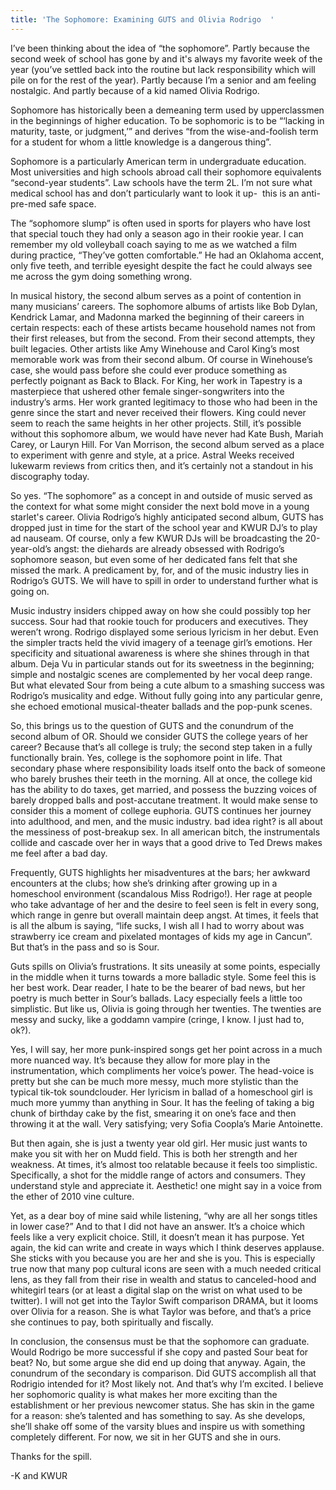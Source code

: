 ```yaml
---
title: 'The Sophomore: Examining GUTS and Olivia Rodrigo  '
---
```


I’ve been thinking about the idea of “the sophomore”. Partly because the second week of school has gone by and it's always my favorite week of the year (you’ve settled back into the routine but lack responsibility which will pile on for the rest of the year). Partly because I’m a senior and am feeling nostalgic. And partly because of a kid named Olivia Rodrigo. 

Sophomore has historically been a demeaning term used by upperclassmen in the beginnings of higher education. To be sophomoric is to be “‘lacking in maturity, taste, or judgment,’” and derives “from the wise-and-foolish term for a student for whom a little knowledge is a dangerous thing”.

Sophomore is a particularly American term in undergraduate education. Most universities and high schools abroad call their sophomore equivalents “second-year students”. Law schools have the term 2L. I’m not sure what medical school has and don’t particularly want to look it up-  this is an anti-pre-med safe space. 

The “sophomore slump” is often used in sports for players who have lost that special touch they had only a season ago in their rookie year. I can remember my old volleyball coach saying to me as we watched a film during practice, “They’ve gotten comfortable.” He had an Oklahoma accent, only five teeth, and terrible eyesight despite the fact he could always see me across the gym doing something wrong.

In musical history, the second album serves as a point of contention in many musicians’ careers. The sophomore albums of artists like Bob Dylan, Kendrick Lamar, and Madonna marked the beginning of their careers in certain respects: each of these artists became household names not from their first releases, but from the second. From their second attempts, they built legacies. Other artists like Amy Winehouse and Carol King’s most memorable work was from their second album. Of course in Winehouse’s case, she would pass before she could ever produce something as perfectly poignant as Back to Black. For King, her work in Tapestry is a masterpiece that ushered other female singer-songwriters into the industry’s arms. Her work granted legitimacy to those who had been in the genre since the start and never received their flowers. King could never seem to reach the same heights in her other projects. Still, it’s possible without this sophomore album, we would have never had Kate Bush, Mariah Carey, or Lauryn Hill. For Van Morrison, the second album served as a place to experiment with genre and style, at a price. Astral Weeks received lukewarm reviews from critics then, and it’s certainly not a standout in his discography today. 


So yes. “The sophomore” as a concept in and outside of music served as the context for what some might consider the next bold move in a young starlet's career. Olivia Rodrigo’s highly anticipated second album, GUTS has dropped just in time for the start of the school year and KWUR DJ’s to play ad nauseam. Of course, only a few KWUR DJs will be broadcasting the 20-year-old’s angst: the diehards are already obsessed with Rodrigo’s sophomore season, but even some of her dedicated fans felt that she missed the mark. A predicament by, for, and of the music industry lies in Rodrigo’s GUTS. We will have to spill in order to understand further what is going on. 

Music industry insiders chipped away on how she could possibly top her success. Sour had that rookie touch for producers and executives. They weren’t wrong. Rodrigo displayed some serious lyricism in her debut. Even the simpler tracts held the vivid imagery of a teenage girl’s emotions. Her specificity and situational awareness is where she shines through in that album. Deja Vu in particular stands out for its sweetness in the beginning; simple and nostalgic scenes are complemented by her vocal deep range. But what elevated Sour from being a cute album to a smashing success was Rodrigo’s musicality and edge. Without fully going into any particular genre, she echoed emotional musical-theater ballads and the pop-punk scenes.  


So, this brings us to the question of GUTS and the conundrum of the second album of OR. Should we consider GUTS the college years of her career? Because that’s all college is truly; the second step taken in a fully functionally brain. Yes, college is the sophomore point in life. That secondary phase where responsibility loads itself onto the back of someone who barely brushes their teeth in the morning. All at once, the college kid has the ability to do taxes, get married, and possess the buzzing voices of barely dropped balls and post-accutane treatment. It would make sense to consider this a moment of college euphoria. GUTS continues her journey into adulthood, and men, and the music industry. bad idea right? is all about the messiness of post-breakup sex. In all american bitch, the instrumentals collide and cascade over her in ways that a good drive to Ted Drews makes me feel after a bad day. 

Frequently, GUTS highlights her misadventures at the bars; her awkward encounters at the clubs; how she’s drinking after growing up in a homeschool environment (scandalous Miss Rodrigo!). Her rage at people who take advantage of her and the desire to feel seen is felt in every song, which range in genre but overall maintain deep angst. At times, it feels that is all the album is saying, “life sucks, I wish all I had to worry about was strawberry ice cream and pixelated montages of kids my age in Cancun”. But that’s in the pass and so is Sour. 

Guts spills on Olivia’s frustrations. It sits uneasily at some points, especially in the middle when it turns towards a more balladic style. Some feel this is her best work. Dear reader, I hate to be the bearer of bad news, but her poetry is much better in Sour’s ballads. Lacy especially feels a little too simplistic. But like us, Olivia is going through her twenties. The twenties are messy and sucky, like a goddamn vampire (cringe, I know. I just had to, ok?).  

Yes, I will say, her more punk-inspired songs get her point across in a much more nuanced way. It’s because they allow for more play in the instrumentation, which compliments her voice’s power. The head-voice is pretty but she can be much more messy, much more stylistic than the typical tik-tok soundclouder. Her lyricism in ballad of a homeschool girl is much more yummy than anything in Sour. It has the feeling of taking a big chunk of birthday cake by the fist, smearing it on one’s face and then throwing it at the wall. Very satisfying; very Sofia Coopla’s Marie Antoinette. 

But then again, she is just a twenty year old girl. Her music just wants to make you sit with her on Mudd field. This is both her strength and her weakness. At times, it’s almost too relatable because it feels too simplistic. Specifically, a shot for the middle range of actors and consumers. They understand style and appreciate it. Aesthetic! one might say in a voice from the ether of 2010 vine culture. 

Yet, as a dear boy of mine said while listening, “why are all her songs titles in lower case?” And to that I did not have an answer. It’s a choice which feels like a very explicit choice. Still, it doesn’t mean it has purpose. Yet again, the kid can write and create in ways which I think deserves applause. She sticks with you because you are her and she is you. This is especially true now that many pop cultural icons are seen with a much needed critical lens, as they fall from their rise in wealth and status to canceled-hood and whitegirl tears (or at least a digital slap on the wrist on what used to be twitter). I will not get into the Taylor Swift comparison DRAMA, but it looms over Olivia for a reason. She is what Taylor was before, and that’s a price she continues to pay, both spiritually and fiscally.  

In conclusion, the consensus must be that the sophomore can graduate. Would Rodrigo be more successful if she copy and pasted Sour beat for beat? No, but some argue she did end up doing that anyway. Again, the conundrum of the secondary is comparison. Did GUTS accomplish all that Rodrigio intended for it? Most likely not. And that’s why I’m excited. I believe her sophomoric quality is what makes her more exciting than the establishment or her previous newcomer status. She has skin in the game for a reason: she’s talented and has something to say. As she develops, she’ll shake off some of the varsity blues and inspire us with something completely different. For now, we sit in her GUTS and she in ours. 

Thanks for the spill. 

-K and KWUR 
